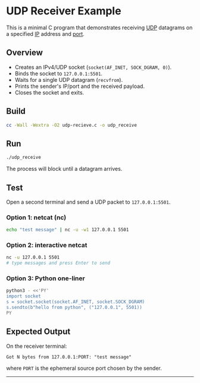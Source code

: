 # UDP Receiver Example

This is a minimal C program that demonstrates receiving [UDP](/docs/udp/udp.md) datagrams on a specified [IP](/docs/fundamentals-of-networking/mac-ip-ports.md) address and [port](/docs/fundamentals-of-networking/mac-ip-ports.md).

## Overview
- Creates an IPv4/UDP socket (`socket(AF_INET, SOCK_DGRAM, 0)`).
- Binds the socket to `127.0.0.1:5501`.
- Waits for a single UDP datagram (`recvfrom`).
- Prints the sender's IP/port and the received payload.
- Closes the socket and exits.

## Build
```bash
cc -Wall -Wextra -O2 udp-recieve.c -o udp_receive
````

## Run

```bash
./udp_receive
```

The process will block until a datagram arrives.

## Test

Open a second terminal and send a UDP packet to `127.0.0.1:5501`.

### Option 1: netcat (nc)

```bash
echo "test message" | nc -u -w1 127.0.0.1 5501
```

### Option 2: interactive netcat

```bash
nc -u 127.0.0.1 5501
# type messages and press Enter to send
```

### Option 3: Python one-liner

```bash
python3 - <<'PY'
import socket
s = socket.socket(socket.AF_INET, socket.SOCK_DGRAM)
s.sendto(b"hello from python", ("127.0.0.1", 5501))
PY
```

## Expected Output

On the receiver terminal:

```
Got N bytes from 127.0.0.1:PORT: "test message"
```

where `PORT` is the ephemeral source port chosen by the sender.

---